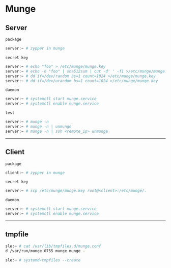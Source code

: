# Munge

## Server

`package`

```bash
server:~ # zypper in munge
```

`secret key`

```bash
server:~ # echo "foo" > /etc/munge/munge.key
server:~ # echo -n "foo" | sha512sum | cut -d' ' -f1 >/etc/munge/munge.key
server:~ # dd if=/dev/random bs=1 count=1024 >/etc/munge/munge.key
server:~ # dd if=/dev/urandom bs=1 count=1024 >/etc/munge/munge.key
```

`daemon`

```bash
server:~ # systemctl start munge.service
server:~ # systemctl enable munge.service
```

`test`

```bash
server:~ # munge -n
server:~ # munge -n | unmunge
server:~ # munge -n | ssh <remote_ip> unmunge
```

---

## Client

`package`

```bash
client:~ # zypper in munge
```

`secret key`

```bash
server:~ # scp /etc/munge/munge.key root@<client>:/etc/munge/.
```

`daemon`

```bash
server:~ # systemctl start munge.service
server:~ # systemctl enable munge.service
```

---

## tmpfile

```bash
sle:~ # cat /usr/lib/tmpfiles.d/munge.conf
d /var/run/munge 0755 munge munge -

sle:~ # systemd-tmpfiles --create
```
